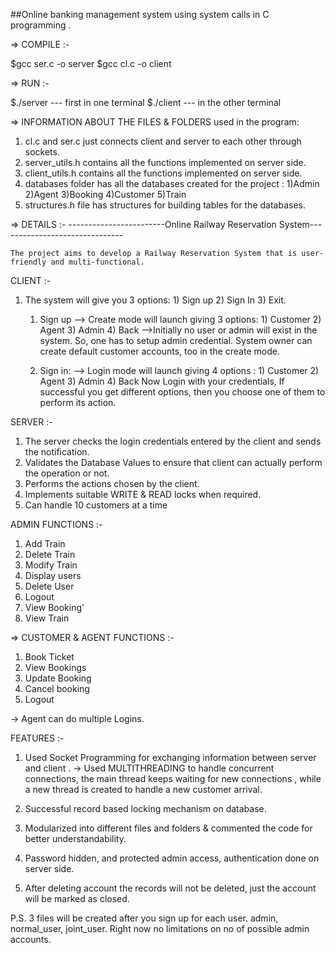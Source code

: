 ##Online banking management system using system calls in C programming .

=> COMPILE :-

$gcc ser.c -o server
$gcc cl.c -o client

=> RUN :-

$./server --- first in one terminal
$./client --- in the other terminal


=> INFORMATION ABOUT THE FILES & FOLDERS used in the program:

1. cl.c and ser.c just connects client and server to each other through sockets.
2. server_utils.h contains all the functions implemented on server side.
3. client_utils.h contains all the functions implemented on server side.
4. databases folder has all the databases created for the project : 1)Admin 2)Agent 3)Booking 4)Customer 5)Train
5. structures.h file has structures for building tables for the databases.





=> DETAILS :- ------------------------Online Railway Reservation System-------------------------------

	The project aims to develop a Railway Reservation System that is user-friendly and multi-functional. 



CLIENT :- 

1. The system will give you 3 options: 1) Sign up 2) Sign In 3) Exit. 
	1. Sign up --> Create mode will launch giving 3 options: 1) Customer 2) Agent 3) Admin 4) Back
-->Initially no user or admin will exist in the system. So, one has to setup admin credential. System owner can create default customer accounts, too in the create mode. 

	2. Sign in: --> Login mode will launch giving 4 options : 1) Customer 2) Agent 3) Admin 4) Back
Now Login with your credentials, If successful you get different options, then you choose one of them to perform its action.


SERVER :-

1. The server checks the login credentials entered by the client and sends the notification.
2. Validates the Database Values to ensure that client can actually perform the operation or not.
3. Performs the actions chosen by the client.
4. Implements suitable WRITE & READ locks when required.
5. Can handle 10 customers at a time




ADMIN FUNCTIONS :-

1. Add Train
2. Delete Train
3. Modify Train
4. Display users
5. Delete User
6. Logout
7. View Booking'
8. View Train

=> CUSTOMER & AGENT FUNCTIONS :-

1. Book Ticket
2. View Bookings
3. Update Booking
4. Cancel booking
5. Logout

-> Agent can do multiple Logins.





FEATURES :-

1. Used Socket Programming for exchanging information between server and client .
-> Used MULTITHREADING to handle concurrent connections, the main thread keeps waiting for new connections , while a new thread is created to handle a new customer arrival.

2. Successful record based locking mechanism on database.

3. Modularized into different files and folders & commented the code for better understandability.

4. Password hidden, and protected admin access, authentication done on server side.

5. After deleting account the records will not be deleted, just the account will be marked as closed.


P.S. 3 files will be created after you sign up for each user. admin, normal_user, joint_user. Right now no limitations on no of possible admin accounts.